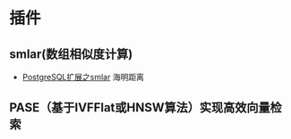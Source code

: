 # 插件

## smlar(数组相似度计算)

- [PostgreSQL扩展之smlar](https://www.modb.pro/db/45322) 海明距离

## PASE（基于IVFFlat或HNSW算法）实现高效向量检索

